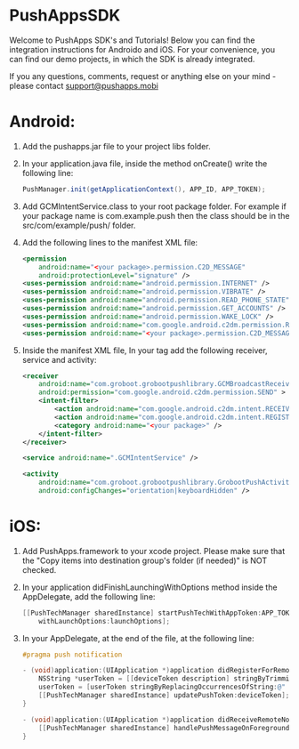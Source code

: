 PushAppsSDK
===========

Welcome to PushApps SDK's and Tutorials!
Below you can find the integration instructions for Androido and iOS.
For your convenience, you can find our demo projects, in which the SDK is already integrated.

If you any questions, comments, request or anything else on your mind - please contact [support@pushapps.mobi](mailto:support@pushapps.mobi)

Android:
========

1. Add the pushapps.jar file to your project libs folder.
2. In your application.java file, inside the method onCreate() write the following line:
    
    ```java
    PushManager.init(getApplicationContext(), APP_ID, APP_TOKEN);
    ``` 

3. Add GCMIntentService.class to your root package folder. For example if your package name is com.example.push then the class should be in the src/com/example/push/ folder.
4. Add the following lines to the manifest XML file:
    
    ```xml
    <permission
        android:name="<your package>.permission.C2D_MESSAGE"
        android:protectionLevel="signature" />
   <uses-permission android:name="android.permission.INTERNET" />
    <uses-permission android:name="android.permission.VIBRATE" />
    <uses-permission android:name="android.permission.READ_PHONE_STATE" />
    <uses-permission android:name="android.permission.GET_ACCOUNTS" />
    <uses-permission android:name="android.permission.WAKE_LOCK" />
    <uses-permission android:name="com.google.android.c2dm.permission.RECEIVE" />
    <uses-permission android:name="<your package>.permission.C2D_MESSAGE" />
    ``` 

5. Inside the manifest XML file, In your <application> tag add the following receiver, service and activity:

    ```xml
    <receiver
        android:name="com.groboot.grobootpushlibrary.GCMBroadcastReceiver"
        android:permission="com.google.android.c2dm.permission.SEND" >
        <intent-filter>
            <action android:name="com.google.android.c2dm.intent.RECEIVE" />
            <action android:name="com.google.android.c2dm.intent.REGISTRATION" />
            <category android:name="<your package>" />
        </intent-filter>
    </receiver>
    
    <service android:name=".GCMIntentService" />
    
    <activity
        android:name="com.groboot.grobootpushlibrary.GrobootPushActivity"
        android:configChanges="orientation|keyboardHidden" />

    ``` 


iOS:
====

1. Add PushApps.framework to your xcode project. Please make sure that the "Copy items into destination group's folder (if needed)" is NOT checked.
2. In your application didFinishLaunchingWithOptions method inside the AppDelegate, add the following line:

    ```objective-c
    [[PushTechManager sharedInstance] startPushTechWithAppToken:APP_TOKEN andAppId:APP_ID
        withLaunchOptions:launchOptions];
    ``` 
    
3. In your AppDelegate, at the end of the file, at the following line:
    
    ```objective-c
    #pragma push notification

    - (void)application:(UIApplication *)application didRegisterForRemoteNotificationsWithDeviceToken:(NSData *)deviceToken {
        NSString *userToken = [[deviceToken description] stringByTrimmingCharactersInSet:[NSCharacterSet characterSetWithCharactersInString:@"<>"]];
        userToken = [userToken stringByReplacingOccurrencesOfString:@" " withString:@""];
        [[PushTechManager sharedInstance] updatePushToken:deviceToken];
    }
    
    - (void)application:(UIApplication *)application didReceiveRemoteNotification:(NSDictionary *)userInfo {
        [[PushTechManager sharedInstance] handlePushMessageOnForeground:userInfo];
    }
    ```


